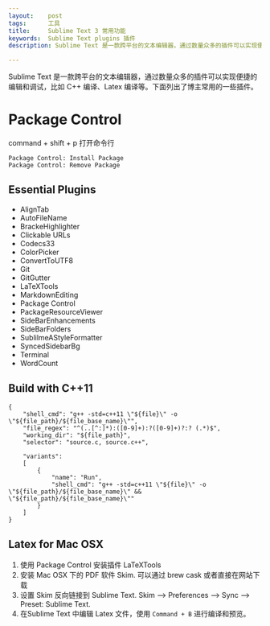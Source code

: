 ```yaml
---
layout:    post
tags:      工具
title:     Sublime Text 3 常用功能
keywords:  Sublime Text plugins 插件
description: Sublime Text 是一款跨平台的文本编辑器，通过数量众多的插件可以实现便捷的编辑和调试，比如 C++ 编译、Latex 编译等。

---
```


Sublime Text 是一款跨平台的文本编辑器，通过数量众多的插件可以实现便捷的编辑和调试，比如 C++ 编译、Latex 编译等。下面列出了博主常用的一些插件。

# Package Control

command + shift + p 打开命令行

```
Package Control: Install Package
Package Control: Remove Package
```

## Essential Plugins

+ AlignTab
+ AutoFileName
+ BrackeHighlighter
+ Clickable URLs
+ Codecs33
+ ColorPicker
+ ConvertToUTF8
+ Git
+ GitGutter
+ LaTeXTools
+ MarkdownEditing
+ Package Control
+ PackageResourceViewer
+ SideBarEnhancements
+ SideBarFolders
+ SublilmeAStyleFormatter
+ SyncedSidebarBg
+ Terminal
+ WordCount

## Build with C++11

```
{
	"shell_cmd": "g++ -std=c++11 \"${file}\" -o \"${file_path}/${file_base_name}\"",
	"file_regex": "^(..[^:]*):([0-9]+):?([0-9]+)?:? (.*)$",
	"working_dir": "${file_path}",
	"selector": "source.c, source.c++",

	"variants":
	[
		{
			"name": "Run",
			"shell_cmd": "g++ -std=c++11 \"${file}\" -o \"${file_path}/${file_base_name}\" && \"${file_path}/${file_base_name}\""
		}
	]
}
```

## Latex for Mac OSX

1. 使用 Package Control 安装插件 LaTeXTools
2. 安装 Mac OSX 下的 PDF 软件 Skim. 可以通过 brew cask 或者直接在网站下载
3. 设置 Skim 反向链接到 Sublime Text. Skim --> Preferences --> Sync --> Preset: Sublime Text.
4. 在Sublime Text 中编辑 Latex 文件，使用 `Command + B` 进行编译和预览。




